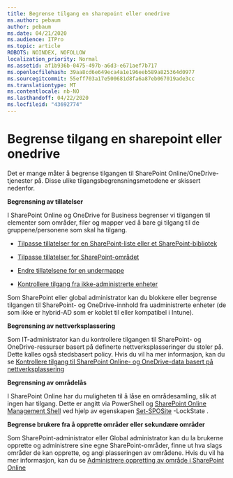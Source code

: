 ```yaml
---
title: Begrense tilgang en sharepoint eller onedrive
ms.author: pebaum
author: pebaum
ms.date: 04/21/2020
ms.audience: ITPro
ms.topic: article
ROBOTS: NOINDEX, NOFOLLOW
localization_priority: Normal
ms.assetid: af1b936b-0475-497b-a6d3-e671aef7b717
ms.openlocfilehash: 39aa8cd6e649eca4a1e196eeb589a825364d0977
ms.sourcegitcommit: 55eff703a17e500681d8fa6a87eb067019ade3cc
ms.translationtype: MT
ms.contentlocale: nb-NO
ms.lasthandoff: 04/22/2020
ms.locfileid: "43692774"
---
```

# <a name="restrict-access-in-sharepoint-or-onedrive"></a>Begrense tilgang en sharepoint eller onedrive

Det er mange måter å begrense tilgangen til SharePoint Online/OneDrive-tjenester på. Disse ulike tilgangsbegrensningsmetodene er skissert nedenfor. 

**Begrensning av tillatelser**

I SharePoint Online og OneDrive for Business begrenser vi tilgangen til elementer som områder, filer og mapper ved å bare gi tilgang til de gruppene/personene som skal ha tilgang.

- [Tilpasse tillatelser for en SharePoint-liste eller et SharePoint-bibliotek](https://support.office.com/article/Customize-permissions-for-a-SharePoint-list-or-library-02d770f3-59eb-4910-a608-5f84cc297782)

- [Tilpasse tillatelser for SharePoint-området](https://docs.microsoft.com/sharepoint/customize-sharepoint-site-permissions)

- [Endre tillatelsene for en undermappe](https://support.office.com/article/Change-the-permissions-on-a-subfolder-5427BD7C-F20A-4F75-8CF2-5359DD45A1A6)

- [Kontrollere tilgang fra ikke-administrerte enheter](https://docs.microsoft.com/sharepoint/control-access-from-unmanaged-devices)

Som SharePoint eller global administrator kan du blokkere eller begrense tilgangen til SharePoint- og OneDrive-innhold fra uadministrerte enheter (de som ikke er hybrid-AD som er koblet til eller kompatibel i Intune).

**Begrensning av nettverksplassering**

Som IT-administrator kan du kontrollere tilgangen til SharePoint- og OneDrive-ressurser basert på definerte nettverksplasseringer du stoler på. Dette kalles også stedsbasert policy. Hvis du vil ha mer informasjon, kan du se [Kontrollere tilgang til SharePoint Online- og OneDrive-data basert på nettverksplassering](https://docs.microsoft.com/sharepoint/control-access-based-on-network-location)

**Begrensning av områdelås** 

I SharePoint Online har du muligheten til å låse en områdesamling, slik at ingen har tilgang. Dette er angitt via PowerShell og [SharePoint Online Management Shell](https://docs.microsoft.com/powershell/sharepoint/sharepoint-online/connect-sharepoint-online?view=sharepoint-ps) ved hjelp av egenskapen [Set-SPOSite](https://docs.microsoft.com/powershell/module/sharepoint-online/set-sposite?view=sharepoint-ps) -LockState .

**Begrense brukere fra å opprette områder eller sekundære områder**

Som SharePoint-administrator eller Global administrator kan du la brukerne opprette og administrere sine egne SharePoint-områder, finne ut hva slags områder de kan opprette, og angi plasseringen av områdene. Hvis du vil ha mer informasjon, kan du se [Administrere oppretting av område i SharePoint Online](https://docs.microsoft.com/sharepoint/manage-site-creation)

